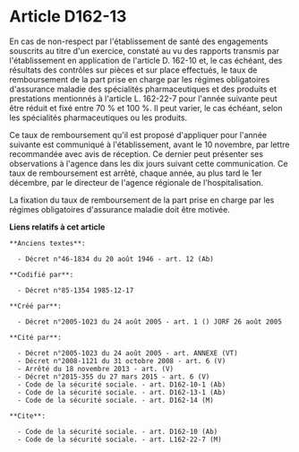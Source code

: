# Article D162-13

En cas de non-respect par l'établissement de santé des engagements souscrits au titre d'un exercice, constaté au vu des
rapports transmis par l'établissement en application de l'article D. 162-10 et, le cas échéant, des résultats des contrôles
sur pièces et sur place effectués, le taux de remboursement de la part prise en charge par les régimes obligatoires
d'assurance maladie des spécialités pharmaceutiques et des produits et prestations mentionnés à l'article L. 162-22-7 pour
l'année suivante peut être réduit et fixé entre 70 % et 100 %. Il peut varier, le cas échéant, selon les spécialités
pharmaceutiques ou les produits.

Ce taux de remboursement qu'il est proposé d'appliquer pour l'année suivante est communiqué à l'établissement, avant le 10
novembre, par lettre recommandée avec avis de réception. Ce dernier peut présenter ses observations à l'agence dans les dix
jours suivant cette communication. Ce taux de remboursement est arrêté, chaque année, au plus tard le 1er décembre, par le
directeur de l'agence régionale de l'hospitalisation.

La fixation du taux de remboursement de la part prise en charge par les régimes obligatoires d'assurance maladie doit être
motivée.

**Liens relatifs à cet article**

	**Anciens textes**:

	  - Décret n°46-1834 du 20 août 1946 - art. 12 (Ab)

	**Codifié par**:

	  - Décret n°85-1354 1985-12-17

	**Créé par**:

	  - Décret n°2005-1023 du 24 août 2005 - art. 1 () JORF 26 août 2005

	**Cité par**:

	  - Décret n°2005-1023 du 24 août 2005 - art. ANNEXE (VT)
	  - Décret n°2008-1121 du 31 octobre 2008 - art. 6 (V)
	  - Arrêté du 18 novembre 2013 - art. (V)
	  - Décret n°2015-355 du 27 mars 2015 - art. 6 (V)
	  - Code de la sécurité sociale. - art. D162-10-1 (Ab)
	  - Code de la sécurité sociale. - art. D162-13-1 (Ab)
	  - Code de la sécurité sociale. - art. D162-14 (M)

	**Cite**:

	  - Code de la sécurité sociale. - art. D162-10 (Ab)
	  - Code de la sécurité sociale. - art. L162-22-7 (M)
